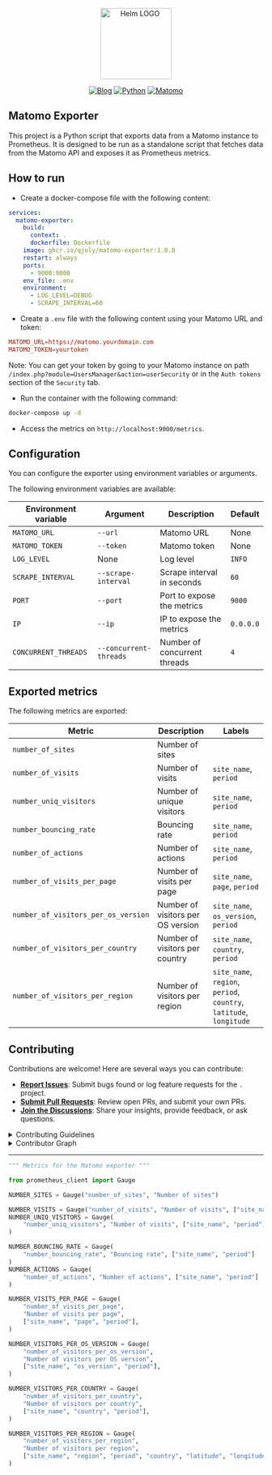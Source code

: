 <p align="center">
    <img src="https://avatars.githubusercontent.com/u/82603435?v=4" width="140px" alt="Helm LOGO"/>
</p>

<div align="center">

  [![Blog](https://img.shields.io/badge/Blog-blue?style=for-the-badge&logo=buymeacoffee&logoColor=white)](https://une-tasse-de.cafe/)
  [![Python](https://img.shields.io/badge/Python-3776AB?style=for-the-badge&logo=python&logoColor=white)](https://www.python.org/)
  [![Matomo](https://img.shields.io/badge/Matomo-3776AB?style=for-the-badge&logo=world&logoColor=white)](https://matomo.org)
  
</div>

## Matomo Exporter

This project is a Python script that exports data from a Matomo instance to Prometheus. It is designed to be run as a standalone script that fetches data from the Matomo API and exposes it as Prometheus metrics.

## How to run

- Create a docker-compose file with the following content:

```yaml
services:
  matomo-exporter:
    build:
      context: .
      dockerfile: Dockerfile
    image: ghcr.io/qjoly/matomo-exporter:1.0.0
    restart: always
    ports:
      - 9000:9000
    env_file: .env
    environment:
      - LOG_LEVEL=DEBUG
      - SCRAPE_INTERVAL=60
```

- Create a `.env` file with the following content using your Matomo URL and token:

```conf
MATOMO_URL=https://matomo.yourdomain.com
MATOMO_TOKEN=yourtoken
```

Note: You can get your token by going to your Matomo instance on path `/index.php?module=UsersManager&action=userSecurity` or in the `Auth tokens` section of the `Security` tab.

- Run the container with the following command:

```bash
docker-compose up -d
```

- Access the metrics on `http://localhost:9000/metrics`.

## Configuration

You can configure the exporter using environment variables or arguments.

The following environment variables are available:

| Environment variable | Argument | Description | Default |
| --- | --- | --- | --- |
| `MATOMO_URL` | `--url` | Matomo URL | None |
| `MATOMO_TOKEN` | `--token` | Matomo token | None |
| `LOG_LEVEL` | None | Log level | `INFO` |	
| `SCRAPE_INTERVAL` | `--scrape-interval` | Scrape interval in seconds | `60` |
| `PORT` | `--port` | Port to expose the metrics | `9000` |
| `IP` | `--ip` | IP to expose the metrics | `0.0.0.0` |
| `CONCURRENT_THREADS` | `--concurrent-threads` | Number of concurrent threads | `4` |

## Exported metrics

The following metrics are exported:

| Metric | Description | Labels |
| --- | --- | --- |
| `number_of_sites` | Number of sites | |
| `number_of_visits` | Number of visits | `site_name`, `period` |
| `number_uniq_visitors` | Number of unique visitors | `site_name`, `period` |
| `number_bouncing_rate` | Bouncing rate | `site_name`, `period` |
| `number_of_actions` | Number of actions | `site_name`, `period` |
| `number_of_visits_per_page` | Number of visits per page | `site_name`, `page`, `period` |
| `number_of_visitors_per_os_version` | Number of visitors per OS version | `site_name`, `os_version`, `period` |
| `number_of_visitors_per_country` | Number of visitors per country | `site_name`, `country`, `period` |
| `number_of_visitors_per_region` | Number of visitors per region | `site_name`, `region`, `period`, `country`, `latitude`, `longitude` |


##  Contributing

Contributions are welcome! Here are several ways you can contribute:

- **[Report Issues](https://local//issues)**: Submit bugs found or log feature requests for the `.` project.
- **[Submit Pull Requests](https://local//blob/main/CONTRIBUTING.md)**: Review open PRs, and submit your own PRs.
- **[Join the Discussions](https://local//discussions)**: Share your insights, provide feedback, or ask questions.

<details closed>
<summary>Contributing Guidelines</summary>

1. **Fork the Repository**: Start by forking the project repository to your local account.
2. **Clone Locally**: Clone the forked repository to your local machine using a git client.
   ```sh
   git clone https://github.com/qjoly/matomo-exporter.git
   ```
3. **Create a New Branch**: Always work on a new branch, giving it a descriptive name.
   ```sh
   git checkout -b new-feature-x
   ```
4. **Make Your Changes**: Develop and test your changes locally.
5. **Commit Your Changes**: Commit with a clear message describing your updates.
   ```sh
   git commit -m 'Implemented new feature x.'
   ```
6. **Push to local**: Push the changes to your forked repository.
   ```sh
   git push origin new-feature-x
   ```
7. **Submit a Pull Request**: Create a PR against the original project repository. Clearly describe the changes and their motivations.
8. **Review**: Once your PR is reviewed and approved, it will be merged into the main branch. Congratulations on your contribution!
</details>

<details closed>
<summary>Contributor Graph</summary>
<br>
<p align="center">
   <a href="https://github.com/qjoly/matomo-exporter/graphs/contributors">
      <img src="https://contrib.rocks/image?repo=qjoly/matomo-exporter">
   </a>
</p>
</details>

---


```python
""" Metrics for the Matomo exporter """

from prometheus_client import Gauge

NUMBER_SITES = Gauge("number_of_sites", "Number of sites")

NUMBER_VISITS = Gauge("number_of_visits", "Number of visits", ["site_name", "period"])
NUMBER_UNIQ_VISITORS = Gauge(
    "number_uniq_visitors", "Number of visits", ["site_name", "period"]
)

NUMBER_BOUNCING_RATE = Gauge(
    "number_bouncing_rate", "Bouncing rate", ["site_name", "period"]
)
NUMBER_ACTIONS = Gauge(
    "number_of_actions", "Number of actions", ["site_name", "period"]
)

NUMBER_VISITS_PER_PAGE = Gauge(
    "number_of_visits_per_page",
    "Number of visits per page",
    ["site_name", "page", "period"],
)

NUMBER_VISITORS_PER_OS_VERSION = Gauge(
    "number_of_visitors_per_os_version",
    "Number of visitors per OS version",
    ["site_name", "os_version", "period"],
)

NUMBER_VISITORS_PER_COUNTRY = Gauge(
    "number_of_visitors_per_country",
    "Number of visitors per country",
    ["site_name", "country", "period"],
)

NUMBER_VISITORS_PER_REGION = Gauge(
    "number_of_visitors_per_region",
    "Number of visitors per region",
    ["site_name", "region", "period", "country", "latitude", "longitude"],
)
```